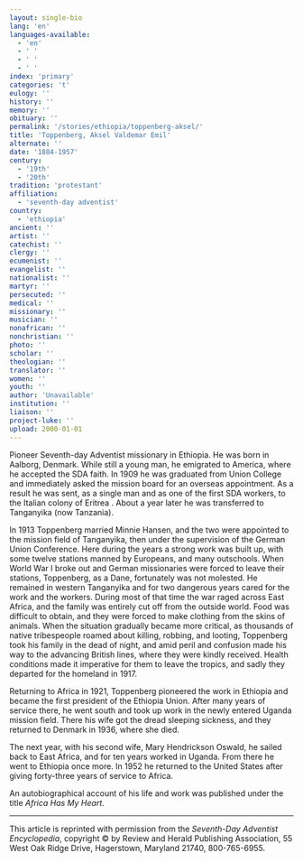 ```yaml
---
layout: single-bio
lang: 'en'
languages-available:
  - 'en'
  - ' '
  - ' '
  - ' '
index: 'primary'
categories: 't'
eulogy: ''
history: ''
memory: ''
obituary: ''
permalink: '/stories/ethiopia/toppenberg-aksel/'
title: 'Toppenberg, Aksel Valdemar Emil'
alternate: ''
date: '1884-1957'
century:
  - '19th'
  - '20th'
tradition: 'protestant'
affiliation:
  - 'seventh-day adventist'
country:
  - 'ethiopia'
ancient: ''
artist: ''
catechist: ''
clergy: ''
ecumenist: ''
evangelist: ''
nationalist: ''
martyr: ''
persecuted: ''
medical: ''
missionary: ''
musician: ''
nonafrican: ''
nonchristian: ''
photo: ''
scholar: ''
theologian: ''
translator: ''
women: ''
youth: ''
author: 'Unavailable'
institution: ''
liaison: ''
project-luke: ''
upload: 2000-01-01
---
```



Pioneer Seventh-day Adventist missionary in Ethiopia. He was born in Aalborg, Denmark. While still a young man, he emigrated to America, where he accepted the SDA faith. In 1909 he was graduated from Union College and immediately asked the mission board for an overseas appointment. As a result he was sent, as a single man and as one of the first SDA workers, to the Italian colony of Eritrea
. About a year later he was transferred to Tanganyika (now Tanzania).

In 1913 Toppenberg married Minnie Hansen, and the two were appointed to the mission field of Tanganyika, then under the supervision of the German Union Conference. Here during the years a strong work was built up, with some twelve stations manned by Europeans, and many outschools. When World War I broke out and German missionaries were forced to leave their stations, Toppenberg, as a Dane, fortunately was not molested. He remained in western Tanganyika and for two dangerous years cared for the work and the workers. During most of that time the war raged across East Africa, and the family was entirely cut off from the outside world. Food was difficult to obtain, and they were forced to make clothing from the skins of animals. When the situation gradually became more critical, as thousands of native tribespeople roamed about killing, robbing, and looting, Toppenberg took his family in the dead of night, and amid peril and confusion made his way to the advancing British lines, where they were kindly received. Health conditions made it imperative for them to leave the tropics, and sadly they departed for the homeland in 1917.

Returning to Africa in 1921, Toppenberg pioneered the work in Ethiopia and became the first president of the Ethiopia Union. After many years of service there, he went south and took up work in the newly entered Uganda mission field. There his wife got the dread sleeping sickness, and they returned to Denmark in 1936, where she died.

The next year, with his second wife, Mary Hendrickson Oswald, he sailed back to East Africa, and for ten years worked in Uganda. From there he went to Ethiopia once more. In 1952 he returned to the United States after giving forty-three years of service to Africa.

An autobiographical account of his life and work was published under the title *Africa Has My Heart*.

---

This article is reprinted with permission from the *Seventh-Day Adventist Encyclopedia*, copyright &copy; by Review and Herald Publishing Association, 55 West Oak Ridge Drive, Hagerstown, Maryland 21740, 800-765-6955.